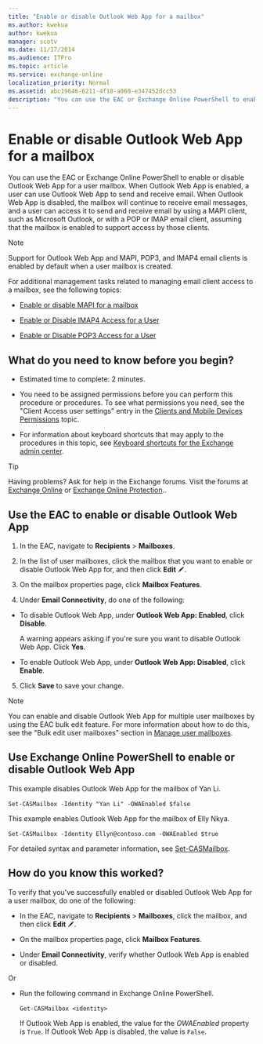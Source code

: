 ```yaml
---
title: "Enable or disable Outlook Web App for a mailbox"
ms.author: kwekua
author: kwekua
manager: scotv
ms.date: 11/17/2014
ms.audience: ITPro
ms.topic: article
ms.service: exchange-online
localization_priority: Normal
ms.assetid: abc19646-6211-4f18-a060-e347452dcc53
description: "You can use the EAC or Exchange Online PowerShell to enable or disable Outlook Web App for a user mailbox. When Outlook Web App is enabled, a user can use Outlook Web App to send and receive email. When Outlook Web App is disabled, the mailbox will continue to receive email messages, and a user can access it to send and receive email by using a MAPI client, such as Microsoft Outlook, or with a POP or IMAP email client, assuming that the mailbox is enabled to support access by those clients."
---
```


# Enable or disable Outlook Web App for a mailbox

You can use the EAC or Exchange Online PowerShell to enable or disable Outlook Web App for a user mailbox. When Outlook Web App is enabled, a user can use Outlook Web App to send and receive email. When Outlook Web App is disabled, the mailbox will continue to receive email messages, and a user can access it to send and receive email by using a MAPI client, such as Microsoft Outlook, or with a POP or IMAP email client, assuming that the mailbox is enabled to support access by those clients.
  
> [!NOTE]
> Support for Outlook Web App and MAPI, POP3, and IMAP4 email clients is enabled by default when a user mailbox is created. 
  
For additional management tasks related to managing email client access to a mailbox, see the following topics:
  
- [Enable or disable MAPI for a mailbox](enable-or-disable-mapi.md)
    
- [Enable or Disable IMAP4 Access for a User](https://technet.microsoft.com/library/a685fae4-b6f1-42fe-8bdc-5f99f9617799.aspx)
    
- [Enable or Disable POP3 Access for a User](https://technet.microsoft.com/library/57e12f07-3b14-45bd-9a82-e6032d14214f.aspx)
    
## What do you need to know before you begin?

- Estimated time to complete: 2 minutes.
    
- You need to be assigned permissions before you can perform this procedure or procedures. To see what permissions you need, see the "Client Access user settings" entry in the [Clients and Mobile Devices Permissions](https://technet.microsoft.com/library/57eca42a-5a7f-4c65-89f0-7a84f2dbea19.aspx) topic. 
    
- For information about keyboard shortcuts that may apply to the procedures in this topic, see [Keyboard shortcuts for the Exchange admin center](../../accessibility/keyboard-shortcuts-in-admin-center.md).
    
> [!TIP]
> Having problems? Ask for help in the Exchange forums. Visit the forums at [Exchange Online](https://go.microsoft.com/fwlink/p/?linkId=267542) or [Exchange Online Protection](https://go.microsoft.com/fwlink/p/?linkId=285351).. 
  
## Use the EAC to enable or disable Outlook Web App

1. In the EAC, navigate to **Recipients** \> **Mailboxes**.
    
2. In the list of user mailboxes, click the mailbox that you want to enable or disable Outlook Web App for, and then click **Edit** ![Edit icon](../../media/ITPro_EAC_EditIcon.gif).
    
3. On the mailbox properties page, click **Mailbox Features**.
    
4. Under **Email Connectivity**, do one of the following:
    
  - To disable Outlook Web App, under **Outlook Web App: Enabled**, click **Disable**.
    
    A warning appears asking if you're sure you want to disable Outlook Web App. Click **Yes**.
    
  - To enable Outlook Web App, under **Outlook Web App: Disabled**, click **Enable**.
    
5.  Click **Save** to save your change. 
    
> [!NOTE]
> You can enable and disable Outlook Web App for multiple user mailboxes by using the EAC bulk edit feature. For more information about how to do this, see the "Bulk edit user mailboxes" section in [Manage user mailboxes](manage-user-mailboxes.md). 
  
## Use Exchange Online PowerShell to enable or disable Outlook Web App

This example disables Outlook Web App for the mailbox of Yan Li.
  
```
Set-CASMailbox -Identity "Yan Li" -OWAEnabled $false
```

This example enables Outlook Web App for the mailbox of Elly Nkya.
  
```
Set-CASMailbox -Identity Ellyn@contoso.com -OWAEnabled $true
```

For detailed syntax and parameter information, see [Set-CASMailbox](https://technet.microsoft.com/library/ff7d4dc5-755e-4005-a0a3-631eed3f9b3b.aspx).
  
## How do you know this worked?

To verify that you've successfully enabled or disabled Outlook Web App for a user mailbox, do one of the following:
  
- In the EAC, navigate to **Recipients** \> **Mailboxes**, click the mailbox, and then click **Edit** ![Edit icon](../../media/ITPro_EAC_EditIcon.gif).
    
- On the mailbox properties page, click **Mailbox Features**.
    
- Under **Email Connectivity**, verify whether Outlook Web App is enabled or disabled.
    
Or
  
- Run the following command in Exchange Online PowerShell.
    
  ```
  Get-CASMailbox <identity>
  ```

    If Outlook Web App is enabled, the value for the _OWAEnabled_ property is `True`. If Outlook Web App is disabled, the value is `False`.
    


